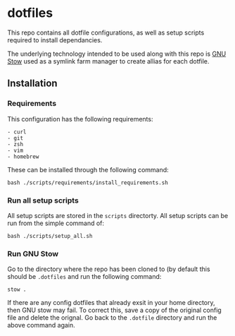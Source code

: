 # dotfiles
This repo contains all dotfile configurations, as well as setup scripts required to install dependancies.

The underlying technology intended to be used along with this repo is [GNU Stow](https://www.gnu.org/software/stow/manual/stow.html) used as a symlink farm manager to create allias for each dotfile.

## Installation

### Requirements
This configuration has the following requirements:

    - curl 
    - git 
    - zsh 
    - vim
    - homebrew

These can be installed through the following command:

```shell
bash ./scripts/requirements/install_requirements.sh
```

### Run all setup scripts
All setup scripts are stored in the `scripts` directorty. All setup scripts can be run from the simple command of:

```shell
bash ./scripts/setup_all.sh
```

### Run GNU Stow
Go to the directory where the repo has been cloned to (by default this should be `.dotfiles` and run the following command:

```shell
stow .
```

If there are any config dotfiles that already exsit in your home directory, then GNU stow may fail. To correct this, save a copy of the original config file and delete the orignal. Go back to the `.dotfile` directory and run the above command again.
